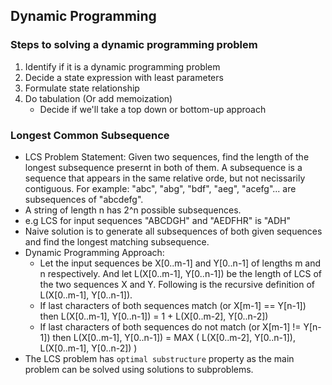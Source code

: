 ## Dynamic Programming

### Steps to solving a dynamic programming problem
  1) Identify if it is a dynamic programming problem
  2) Decide a state expression with least parameters
  3) Formulate state relationship
  4) Do tabulation (Or add memoization)
      * Decide if we'll take a top down or bottom-up approach

### Longest Common Subsequence
  * LCS Problem Statement: Given two sequences, find the length of the longest subsequence
  presernt in both of them. A subsequence is a sequence that appears in the same relative orde, but not necissarily contiguous. For example: "abc", "abg", "bdf", "aeg", "acefg"... are subsequences of "abcdefg".
  * A string of length n has 2^n possible subsequences.
  * e.g LCS for input sequences "ABCDGH" and "AEDFHR" is "ADH"
  * Naive solution is to generate all subsequences of both given sequences and find the longest matching subsequence.
  * Dynamic Programming Approach:
    * Let the input sequences be X[0..m-1] and Y[0..n-1] of lengths m and n respectively. And let L(X[0..m-1], Y[0..n-1]) be the length of LCS of the two sequences X and Y. Following is the recursive definition of L(X[0..m-1], Y[0..n-1]).
    * If last characters of both sequences match (or X[m-1] == Y[n-1]) then 
    L(X[0..m-1], Y[0..n-1]) = 1 + L(X[0..m-2], Y[0..n-2])
    * If last characters of both sequences do not match (or X[m-1] != Y[n-1]) then L(X[0..m-1], Y[0..n-1]) = MAX ( L(X[0..m-2], Y[0..n-1]), L(X[0..m-1], Y[0..n-2]) )
  * The LCS problem has `optimal substructure` property as the main problem can be solved using solutions to subproblems. 



